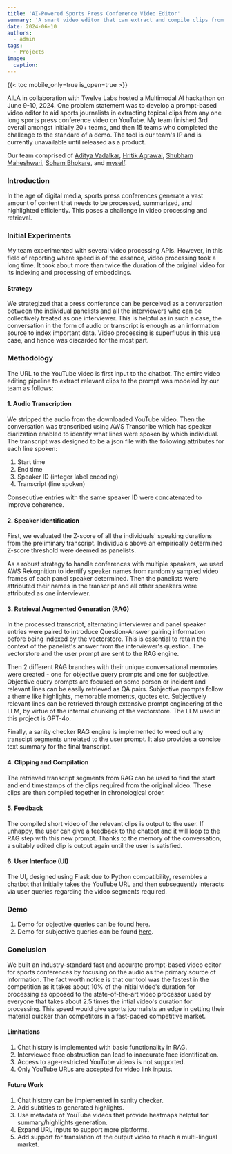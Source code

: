 ```yaml
---
title: 'AI-Powered Sports Press Conference Video Editor'
summary: 'A smart video editor that can extract and compile clips from a long sports conference video to aid creative professionals, in the sports industry, to get videos directly relating to their topical articles.'
date: 2024-06-10
authors:
  - admin
tags:
  - Projects
image:
  caption:
---
```


{{< toc mobile_only=true is_open=true >}}

AILA in collaboration with Twelve Labs hosted a Multimodal AI hackathon on June 9-10, 2024. One problem statement was to develop a prompt-based video editor to aid sports journalists in extracting topical clips from any one long sports press conference video on YouTube. My team finished 3rd overall amongst initially 20+ teams, and then 15 teams who completed the challenge to the standard of a demo. The tool is our team's IP and is currently unavailable until released as a product.

Our team comprised of [Aditya Vadalkar](https://www.linkedin.com/in/aditya-vadalkar/), [Hritik Agrawal](https://www.linkedin.com/in/hritik-agrawal-6945b3248/), [Shubham Maheshwari](https://www.linkedin.com/in/shubham-m27/), [Soham Bhokare](https://www.linkedin.com/in/sohambhokare/), and [myself](https://www.linkedin.com/in/shauryasikt/).

### Introduction

In the age of digital media, sports press conferences generate a vast amount of content that needs to be processed, summarized, and highlighted efficiently. This poses a challenge in video processing and retrieval.

### Initial Experiments

My team experimented with several video processing APIs. However, in this field of reporting where speed is of the essence, video processing took a long time. It took about more than twice the duration of the original video for its indexing and processing of embeddings.

#### Strategy

We strategized that a press conference can be perceived as a conversation between the individual panelists and all the interviewers who can be collectively treated as one interviewer. This is helpful as in such a case, the conversation in the form of audio or transcript is enough as an information source to index important data. Video processing is superfluous in this use case, and hence was discarded for the most part.

### Methodology

The URL to the YouTube video is first input to the chatbot. The entire video editing pipeline to extract relevant clips to the prompt was modeled by our team as follows:

#### 1. Audio Transcription

We stripped the audio from the downloaded YouTube video. Then the conversation was transcribed using AWS Transcribe which has speaker diarization enabled to identify what lines were spoken by which individual. The transcript was designed to be a json file with the following attributes for each line spoken:

1. Start time
2. End time
3. Speaker ID (integer label encoding)
4. Transcript (line spoken)

Consecutive entries with the same speaker ID were concatenated to improve coherence.

#### 2. Speaker Identification

First, we evaluated the Z-score of all the individuals' speaking durations from the preliminary transcript. Individuals above an empirically determined Z-score threshold were deemed as panelists.

As a robust strategy to handle conferences with multiple speakers, we used AWS Rekognition to identify speaker names from randomly sampled video frames of each panel speaker determined. Then the panelists were attributed their names in the transcript and all other speakers were attributed as one interviewer.

#### 3. Retrieval Augmented Generation (RAG)

In the processed transcript, alternating interviewer and panel speaker entries were paired to introduce Question-Answer pairing information before being indexed by the vectorstore. This is essential to retain the context of the panelist's answer from the interviewer's question. The vectorstore and the user prompt are sent to the RAG engine.

Then 2 different RAG branches with their unique conversational memories were created - one for objective query prompts and one for subjective. Objective query prompts are focused on some person or incident and relevant lines can be easily retrieved as QA pairs. Subjective prompts follow a theme like highlights, memorable moments, quotes etc. Subjectively relevant lines can be retrieved through extensive prompt engineering of the LLM, by virtue of the internal chunking of the vectorstore. The LLM used in this project is GPT-4o.

Finally, a sanity checker RAG engine is implemented to weed out any transcipt segments unrelated to the user prompt. It also provides a concise text summary for the final transcript.

#### 4. Clipping and Compilation

The retrieved transcript segments from RAG can be used to find the start and end timestamps of the clips required from the original video. These clips are then compiled together in chronological order.

#### 5. Feedback

The compiled short video of the relevant clips is output to the user. If unhappy, the user can give a feedback to the chatbot and it will loop to the RAG step with this new prompt. Thanks to the memory of the conversation, a suitably edited clip is output again until the user is satisfied.

#### 6. User Interface (UI)

The UI, designed using Flask due to Python compatibility, resembles a chatbot that initially takes the YouTube URL and then subsequently interacts via user queries regarding the video segments required.

### Demo

1. Demo for objective queries can be found [here](https://www.youtube.com/).
2. Demo for subjective queries can be found [here](https://www.youtube.com/).

### Conclusion

We built an industry-standard fast and accurate prompt-based video editor for sports conferences by focusing on the audio as the primary source of information. The fact worth notice is that our tool was the fastest in the competition as it takes about 10% of the initial video's duration for processing as opposed to the state-of-the-art video processor used by everyone that takes about 2.5 times the intial video's duration for processing. This speed would give sports journalists an edge in getting their material quicker than competitors in a fast-paced competitive market. 

#### Limitations
1. Chat history is implemented with basic functionality in RAG.
2. Interviewee face obstruction can lead to inaccurate face identification.
3. Access to age-restricted YouTube videos is not supported.
4. Only YouTube URLs are accepted for video link inputs.

#### Future Work
1. Chat history can be implemented in sanity checker.
2. Add subtitles to generated highlights.
3. Use metadata of YouTube videos that provide heatmaps helpful for summary/highlights generation.
4. Expand URL inputs to support more platforms.
5. Add support for translation of the output video to reach a multi-lingual market.